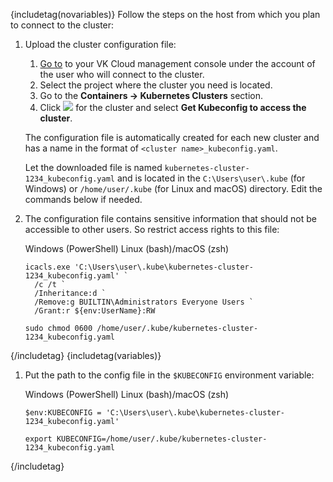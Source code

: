 {includetag(novariables)}
Follow the steps on the host from which you plan to connect to the cluster:

1. Upload the cluster configuration file:

    1. [Go to](https://msk.cloud.vk.com/app/) to your VK Cloud management console under the account of the user who will connect to the cluster.
    1. Select the project where the cluster you need is located.
    1. Go to the **Containers → Kubernetes Clusters** section.
    1. Click ![ ](/en/assets/more-icon.svg "inline") for the cluster and select **Get Kubeconfig to access the cluster**.

   The configuration file is automatically created for each new cluster and has a name in the format of `<cluster name>_kubeconfig.yaml`. 

   Let the downloaded file is named `kubernetes-cluster-1234_kubeconfig.yaml` and is located in the `C:\Users\user\.kube` (for Windows) or `/home/user/.kube` (for Linux and macOS) directory. Edit the commands below if needed.

1. The configuration file contains sensitive information that should not be accessible to other users. So restrict access rights to this file:

   <tabs>
   <tablist>
   <tab>Windows (PowerShell)</tab>
   <tab>Linux (bash)/macOS (zsh)</tab>
   </tablist>
   <tabpanel>

   ```console
   icacls.exe 'C:\Users\user\.kube\kubernetes-cluster-1234_kubeconfig.yaml' `
     /c /t `
     /Inheritance:d `
     /Remove:g BUILTIN\Administrators Everyone Users `
     /Grant:r ${env:UserName}:RW
   ```

   </tabpanel>
   <tabpanel>

   ```console
   sudo chmod 0600 /home/user/.kube/kubernetes-cluster-1234_kubeconfig.yaml
   ```

   </tabpanel>
   </tabs>

{/includetag}
{includetag(variables)}

1. Put the path to the config file in the `$KUBECONFIG` environment variable:

   <tabs>
   <tablist>
   <tab>Windows (PowerShell)</tab>
   <tab>Linux (bash)/macOS (zsh)</tab>
   </tablist>
   <tabpanel>

   ```console
   $env:KUBECONFIG = 'C:\Users\user\.kube\kubernetes-cluster-1234_kubeconfig.yaml'
   ```

   </tabpanel>
   <tabpanel>

   ```console
   export KUBECONFIG=/home/user/.kube/kubernetes-cluster-1234_kubeconfig.yaml
   ```

   </tabpanel>
   </tabs>
{/includetag}   